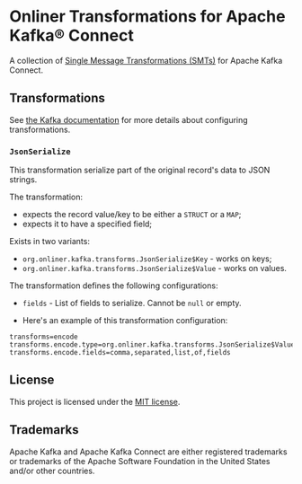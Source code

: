 # Onliner Transformations for Apache Kafka® Connect

A collection of [Single Message Transformations (SMTs)](https://kafka.apache.org/documentation/#connect_transforms) for Apache Kafka Connect.

## Transformations

See [the Kafka documentation](https://kafka.apache.org/documentation/#connect_transforms) for more details about configuring transformations.

### `JsonSerialize`

This transformation serialize part of the original record's data to JSON strings.

The transformation:
- expects the record value/key to be either a `STRUCT` or a `MAP`;
- expects it to have a specified field;

Exists in two variants:
- `org.onliner.kafka.transforms.JsonSerialize$Key` - works on keys;
- `org.onliner.kafka.transforms.JsonSerialize$Value` - works on values.

The transformation defines the following configurations:
- `fields` - List of fields to serialize. Cannot be `null` or empty.

- Here's an example of this transformation configuration:

```properties
transforms=encode
transforms.encode.type=org.onliner.kafka.transforms.JsonSerialize$Value
transforms.encode.fields=comma,separated,list,of,fields
```

## License

This project is licensed under the [MIT license](LICENSE).

## Trademarks

Apache Kafka and Apache Kafka Connect are either registered trademarks or trademarks of the Apache Software Foundation in the United States and/or other countries.
